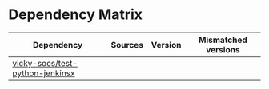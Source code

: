 # Dependency Matrix

Dependency | Sources | Version | Mismatched versions
---------- | ------- | ------- | -------------------
[vicky-socs/test-python-jenkinsx](https://github.com/vicky-socs/test-python-jenkinsx.git) |  | []() | 
